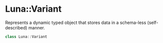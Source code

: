 # Luna::Variant
Represents a dynamic typed object that stores data in a schema-less (self-described) manner. 

```c++
class Luna::Variant
```

